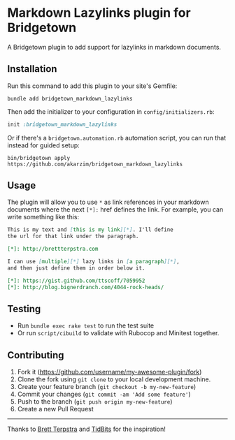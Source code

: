 # Markdown Lazylinks plugin for Bridgetown

A Bridgetown plugin to add support for lazylinks in markdown documents.

## Installation

Run this command to add this plugin to your site's Gemfile:

```shell
bundle add bridgetown_markdown_lazylinks
```

Then add the initializer to your configuration in `config/initializers.rb`:

```ruby
init :bridgetown_markdown_lazylinks
```

Or if there's a `bridgetown.automation.rb` automation script, you can run that instead for guided setup:

```shell
bin/bridgetown apply https://github.com/akarzim/bridgetown_markdown_lazylinks
```

## Usage

The plugin will allow you to use `*` as link references in your markdown
documents where the next `[*]:` href defines the link. For example, you can
write something like this:

```md
This is my text and [this is my link][*]. I'll define
the url for that link under the paragraph.

[*]: http://brettterpstra.com

I can use [multiple][*] lazy links in [a paragraph][*],
and then just define them in order below it.

[*]: https://gist.github.com/ttscoff/7059952
[*]: http://blog.bignerdranch.com/4044-rock-heads/
```

## Testing

* Run `bundle exec rake test` to run the test suite
* Or run `script/cibuild` to validate with Rubocop and Minitest together.

## Contributing

1. Fork it (https://github.com/username/my-awesome-plugin/fork)
2. Clone the fork using `git clone` to your local development machine.
3. Create your feature branch (`git checkout -b my-new-feature`)
4. Commit your changes (`git commit -am 'Add some feature'`)
5. Push to the branch (`git push origin my-new-feature`)
6. Create a new Pull Request

----

Thanks to [Brett Terpstra](https://brettterpstra.com) and [TidBits](http://tidbits.com) for the inspiration!

